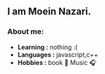 
## I am Moein Nazari.
 
### About me:

-  **Learning :** nothing :(	
-  **Languages :** javascript,c++
-  **Hobbies :** book :book:   Music :headphones:
